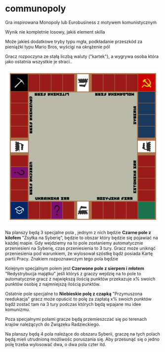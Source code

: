 # communopoly
Gra inspirowana Monopoly lub Eurobusiness z motywem komunistycznym

Wynik nie kompletnie losowy, jakiś element skilla

Może jakieś dodatkowe tryby typu mgła, podkładanie przeszkód za pieniążki typu Mario Bros, wyścigi na okrążenie pól

Gracz rozpoczyna ze stałą liczbą waluty ("kartek"), a wygrywa osoba która jako ostatnia wszystkie je straci..

![Prototyp planszy](./svg/plansza.svg)

Na planszy będą 3 specjalne pola ,  jednym z nich będzie <strong>Czarne pole z kilofem</strong> "Zsyłka na Syberię", będzie to obszar który będzie się pojawiać na każdej mapie.
Gdy wejdziemy na to pole zostaniemy automatycznie przeniesieni na Syberię, czas przeniesienia to 3 tury.
Gracz może uniknąć przeniesienia pod warunkiem, że wylosował szóstkę bądź posiada Kartę partii Pracy. Znakiem rozpoznawczym tego pola będzie

Kolejnym specjalnym polem jest <strong>Czerwone pole z sierpem i młotem</strong> "Redystrybucja majątku" jeśli któryś z graczy wejdzię na to pole to automatycznie gracz z największą ilością punktów przekazuje x% swoich punktów osobię z najmniejszą ilością punktów.

Ostatnie pole specjalne to <strong>Niebieskie polę z czapką</strong> "Przymuszona reedukacja" gracz może opuścić to polę za zapłatą x% swoich punktów bądź zostać tam na 3 tury podczas których będą wpajane mu idee komunizmu.

Poza specjalnymi polami gracze będą przemieszczać się po terenach krajów należących do Związeku Radzieckiego.

Na planszy będą 4 pola należące do obszaru Syberii, graczę na tych polach będą mieli utrudnioną możliwośc poruszania się.
Aby przesunąć się o jedno polę trzeba wylosować dwa, o dwa pola czter itd.
